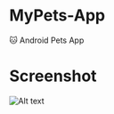 # MyPets-App
:cat: Android Pets App

# Screenshot
![Alt text](https://raw.githubusercontent.com/abidanjum2019/AndriodPetAppTemplate/master/screenshot-app.png "App Screenshot")
